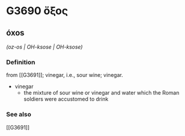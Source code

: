 # G3690 ὄξος

## óxos

_(oz-os | OH-ksose | OH-ksose)_

### Definition

from [[G3691]]; vinegar, i.e., sour wine; vinegar.

- vinegar
  - the mixture of sour wine or vinegar and water which the Roman soldiers were accustomed to drink

### See also

[[G3691]]

